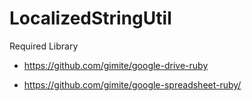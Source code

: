 LocalizedStringUtil
===================

Required Library


   * https://github.com/gimite/google-drive-ruby

   * https://github.com/gimite/google-spreadsheet-ruby/
